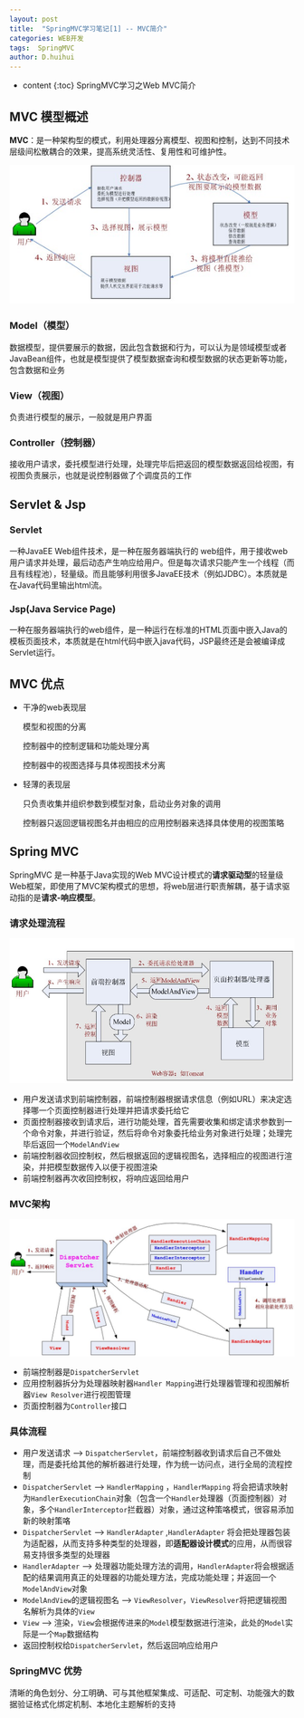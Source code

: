 ```yaml
---
layout: post
title:  "SpringMVC学习笔记[1] -- MVC简介"
categories: WEB开发
tags:  SpringMVC 
author: D.huihui
---
```

* content
{:toc}
SpringMVC学习之Web MVC简介

## MVC 模型概述

**MVC**：是一种架构型的模式，利用处理器分离模型、视图和控制，达到不同技术层级间松散耦合的效果，提高系统灵活性、复用性和可维护性。

![](https://github.com/gongfukangEE/gongfukangEE.github.io/raw/master/_pic/SpringMVC/1-1.jpg)

### Model（模型）

数据模型，提供要展示的数据，因此包含数据和行为，可以认为是领域模型或者JavaBean组件，也就是模型提供了模型数据查询和模型数据的状态更新等功能，包含数据和业务

### View（视图）

负责进行模型的展示，一般就是用户界面

### Controller（控制器）

接收用户请求，委托模型进行处理，处理完毕后把返回的模型数据返回给视图，有视图负责展示，也就是说控制器做了个调度员的工作

## Servlet & Jsp

### Servlet

一种JavaEE Web组件技术，是一种在服务器端执行的 web组件，用于接收web用户请求并处理，最后动态产生响应给用户。但是每次请求只能产生一个线程（而且有线程池），轻量级。而且能够利用很多JavaEE技术（例如JDBC）。本质就是在Java代码里输出html流。

### Jsp(Java Service Page)

一种在服务器端执行的web组件，是一种运行在标准的HTML页面中嵌入Java的模板页面技术，本质就是在html代码中嵌入java代码，JSP最终还是会被编译成Servlet运行。

## MVC 优点

- 干净的web表现层

  模型和视图的分离

  控制器中的控制逻辑和功能处理分离

  控制器中的视图选择与具体视图技术分离

- 轻薄的表现层

  只负责收集并组织参数到模型对象，启动业务对象的调用

  控制器只返回逻辑视图名并由相应的应用控制器来选择具体使用的视图策略

## Spring MVC

SpringMVC 是一种基于Java实现的Web MVC设计模式的**请求驱动型**的轻量级Web框架，即使用了MVC架构模式的思想，将web层进行职责解耦，基于请求驱动指的是**请求-响应模型**。

### 请求处理流程

![](https://github.com/gongfukangEE/gongfukangEE.github.io/raw/master/_pic/SpringMVC/1-2.jpg)

- 用户发送请求到前端控制器，前端控制器根据请求信息（例如URL）来决定选择哪一个页面控制器进行处理并把请求委托给它
- 页面控制器接收到请求后，进行功能处理，首先需要收集和绑定请求参数到一个命令对象，并进行验证，然后将命令对象委托给业务对象进行处理；处理完毕后返回一个`ModelAndView`
- 前端控制器收回控制权，然后根据返回的逻辑视图名，选择相应的视图进行渲染，并把模型数据传入以便于视图渲染
- 前端控制器再次收回控制权，将响应返回给用户

### MVC架构

![](https://github.com/gongfukangEE/gongfukangEE.github.io/raw/master/_pic/SpringMVC/1-3.jpg)

- 前端控制器是`DispatcherServlet`
- 应用控制器拆分为处理器映射器`Handler Mapping`进行处理器管理和视图解析器`View Resolver`进行视图管理
- 页面控制器为`Controller`接口

### 具体流程

- 用户发送请求 --> `DispatcherServlet`，前端控制器收到请求后自己不做处理，而是委托给其他的解析器进行处理，作为统一访问点，进行全局的流程控制
- `DispatcherServlet` --> `HandlerMapping` ，`HandlerMapping` 将会把请求映射为`HandlerExecutionChain`对象（包含一个`Handler`处理器（页面控制器）对象，多个`HandlerInterceptor`拦截器）对象，通过这种策咯模式，很容易添加新的映射策咯
- `DispatcherServlet` --> `HandlerAdapter` ,`HandlerAdapter` 将会把处理器包装为适配器，从而支持多种类型的处理器，即**适配器设计模式**的应用，从而很容易支持很多类型的处理器
- `HandlerAdapter` --> 处理器功能处理方法的调用，`HandlerAdapter`将会根据适配的结果调用真正的处理器的功能处理方法，完成功能处理；并返回一个`ModelAndView`对象
- `ModelAndView`的逻辑视图名 --> `ViewResolver`，`ViewResolver`将把逻辑视图名解析为具体的`View`
- `View` --> 渲染，`View`会根据传进来的`Model`模型数据进行渲染，此处的`Model`实际是一个`Map`数据结构
- 返回控制权给`DispatcherServlet`，然后返回响应给用户


### SpringMVC 优势

清晰的角色划分、分工明确、可与其他框架集成、可适配、可定制、功能强大的数据验证格式化绑定机制、本地化主题解析的支持